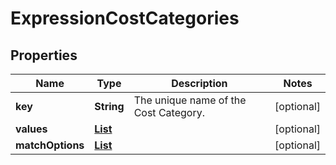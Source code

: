 

# ExpressionCostCategories


## Properties

| Name | Type | Description | Notes |
|------------ | ------------- | ------------- | -------------|
|**key** | **String** | The unique name of the Cost Category. |  [optional] |
|**values** | [**List**](List.md) |  |  [optional] |
|**matchOptions** | [**List**](List.md) |  |  [optional] |



